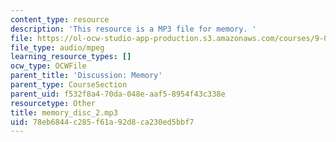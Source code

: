 ```yaml
---
content_type: resource
description: 'This resource is a MP3 file for memory. '
file: https://ol-ocw-studio-app-production.s3.amazonaws.com/courses/9-00sc-introduction-to-psychology-fall-2011/78eb6844c285f61a92d8ca230ed5bbf7_memory_disc_2.mp3
file_type: audio/mpeg
learning_resource_types: []
ocw_type: OCWFile
parent_title: 'Discussion: Memory'
parent_type: CourseSection
parent_uid: f532f8a4-70da-048e-aaf5-8954f43c338e
resourcetype: Other
title: memory_disc_2.mp3
uid: 78eb6844-c285-f61a-92d8-ca230ed5bbf7
---
```


